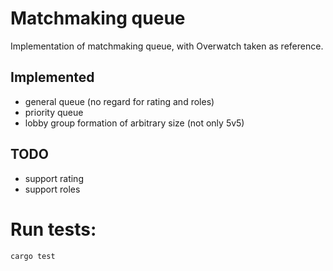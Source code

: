 # Matchmaking queue

Implementation of matchmaking queue, with Overwatch taken as reference.

## Implemented

- general queue (no regard for rating and roles)
- priority queue
- lobby group formation of arbitrary size (not only 5v5)

## TODO

- support rating
- support roles

# Run tests:
```cargo test```